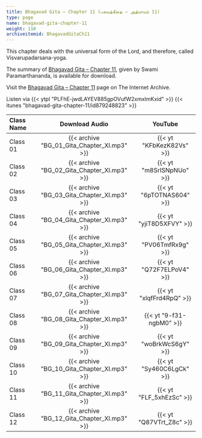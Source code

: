 ```yaml
---
title: Bhagavad Gita – Chapter 11 (பகவத்கீதை – அத்யாயம் 11)
type: page
name: bhagavad-gita-chapter-11
weight: 110
archiveitemid: BhagavadGitaCh11
---
```


This chapter deals with the universal form of the Lord, and therefore, called Visvarupadarsana-yoga.

The summary of [Bhagavad Gita – Chapter 11](https://archive.org/download/BhagavadGitaSummary/BG_11.pdf), given by Swami Paramarthananda, is available for download.

Visit the [Bhagavad Gita – Chapter 11](https://archive.org/details/BhagavadGitaCh11) page on The Internet Archive.

Listen via {{< ytpl "PLFhE-jwdLAYEV885gpOVufW2xmxlmKxid" >}} {{< itunes "bhagavad-gita-chapter-11/id879248823" >}}


Class Name | Download Audio | YouTube
:---|:---:|:---:
Class 01 | {{< archive "BG_01_Gita_Chapter_XI.mp3" >}} | {{< yt "KFbKezK82Vs" >}}
Class 02 | {{< archive "BG_02_Gita_Chapter_XI.mp3" >}} | {{< yt "m8SrISNpNUo" >}}
Class 03 | {{< archive "BG_03_Gita_Chapter_XI.mp3" >}} | {{< yt "6pTOTNAS604" >}}
Class 04 | {{< archive "BG_04_Gita_Chapter_XI.mp3" >}} | {{< yt "yjiT8D5XFVY" >}}
Class 05 | {{< archive "BG_05_Gita_Chapter_XI.mp3" >}} | {{< yt "PV06TmfRx9g" >}}
Class 06 | {{< archive "BG_06_Gita_Chapter_XI.mp3" >}} | {{< yt "Q72F7ELPoV4" >}}
Class 07 | {{< archive "BG_07_Gita_Chapter_XI.mp3" >}} | {{< yt "xlqfFrd4RpQ" >}}
Class 08 | {{< archive "BG_08_Gita_Chapter_XI.mp3" >}} | {{< yt "9-f31-ngbM0" >}}
Class 09 | {{< archive "BG_09_Gita_Chapter_XI.mp3" >}} | {{< yt "woBrkWcS6gY" >}}
Class 10 | {{< archive "BG_10_Gita_Chapter_XI.mp3" >}} | {{< yt "Sy460C6LgCk" >}}
Class 11 | {{< archive "BG_11_Gita_Chapter_XI.mp3" >}} | {{< yt "FLF_5xhEzSc" >}}
Class 12 | {{< archive "BG_12_Gita_Chapter_XI.mp3" >}} | {{< yt "Q87VTrt_Z8c" >}}